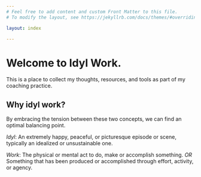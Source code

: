 ```yaml
---
# Feel free to add content and custom Front Matter to this file.
# To modify the layout, see https://jekyllrb.com/docs/themes/#overriding-theme-defaults

layout: index

---
```



# Welcome to Idyl Work. 

This is a place to collect my thoughts, resources, and tools as part of my coaching practice.

## Why idyl work?

By embracing the tension  between these two concepts, we can find an optimal balancing point.

*Idyl*: An extremely happy, peaceful, or picturesque episode or scene, typically an idealized or unsustainable one.

*Work*: 
The physical or mental act to do, make or accomplish something. *OR* Something that has been produced or accomplished through effort, activity, or agency.

